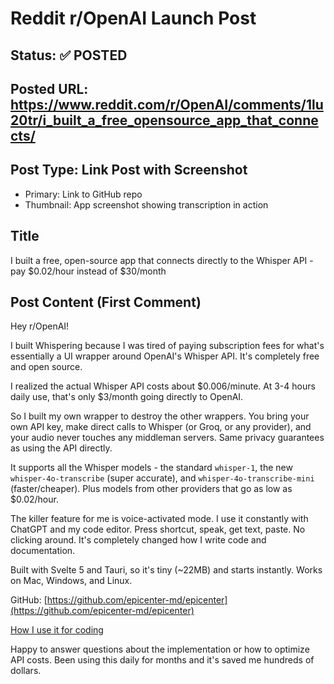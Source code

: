 # Reddit r/OpenAI Launch Post

## Status: ✅ POSTED

## Posted URL: https://www.reddit.com/r/OpenAI/comments/1lu20tr/i_built_a_free_opensource_app_that_connects/

## Post Type: **Link Post with Screenshot**
- Primary: Link to GitHub repo
- Thumbnail: App screenshot showing transcription in action

## Title

I built a free, open-source app that connects directly to the Whisper API - pay $0.02/hour instead of $30/month

## Post Content (First Comment)

Hey r/OpenAI!

I built Whispering because I was tired of paying subscription fees for what's essentially a UI wrapper around OpenAI's Whisper API. It's completely free and open source.

I realized the actual Whisper API costs about $0.006/minute. At 3-4 hours daily use, that's only $3/month going directly to OpenAI.

So I built my own wrapper to destroy the other wrappers. You bring your own API key, make direct calls to Whisper (or Groq, or any provider), and your audio never touches any middleman servers. Same privacy guarantees as using the API directly.

It supports all the Whisper models - the standard `whisper-1`, the new `whisper-4o-transcribe` (super accurate), and `whisper-4o-transcribe-mini` (faster/cheaper). Plus models from other providers that go as low as $0.02/hour.

The killer feature for me is voice-activated mode. I use it constantly with ChatGPT and my code editor. Press shortcut, speak, get text, paste. No clicking around. It's completely changed how I write code and documentation.

Built with Svelte 5 and Tauri, so it's tiny (\~22MB) and starts instantly. Works on Mac, Windows, and Linux.

GitHub: [https://github.com/epicenter-md/epicenter](https://github.com/epicenter-md/epicenter)

[How I use it for coding](https://www.youtube.com/watch?v=tP1fuFpJt7g&t=8s)

Happy to answer questions about the implementation or how to optimize API costs. Been using this daily for months and it's saved me hundreds of dollars.
